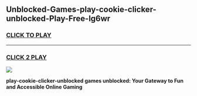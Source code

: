 
## Unblocked-Games-play-cookie-clicker-unblocked-Play-Free-lg6wr
<h3>
<a href="https://premium76.site?title=play-cookie-clicker-unblocked&ref=23A">CLICK TO PLAY</a></h3>
<hr>

<h3>
<a href="https://premium76.site?title=play-cookie-clicker-unblocked&ref=23A">CLICK 2 PLAY</a>
  
</h3>

<a href="https://premium76.site?title=play-cookie-clicker-unblocked&ref=23A"><img src="https://clearcache.store/games.png"></a>


**play-cookie-clicker-unblocked games unblocked: Your Gateway to Fun and Accessible Online Gaming**
